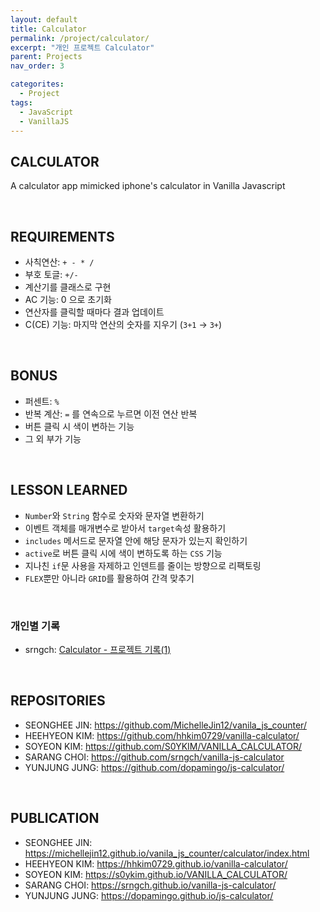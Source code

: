 ```yaml
---
layout: default
title: Calculator
permalink: /project/calculator/
excerpt: "개인 프로젝트 Calculator"
parent: Projects
nav_order: 3

categorites:
  - Project
tags:
  - JavaScript
  - VanillaJS
---
```


## CALCULATOR

A calculator app mimicked iphone's calculator in Vanilla Javascript

</br>

## REQUIREMENTS

- 사칙연산: `+ - * /`
- 부호 토글: `+/-`
- 계산기를 클래스로 구현
- AC 기능: 0 으로 초기화
- 연산자를 클릭할 때마다 결과 업데이트
- C(CE) 기능: 마지막 연산의 숫자를 지우기 (`3+1` → `3+`)

</br>

## BONUS

- 퍼센트: `%`
- 반복 계산: `=` 를 연속으로 누르면 이전 연산 반복
- 버튼 클릭 시 색이 변하는 기능
- 그 외 부가 기능

</br>

## LESSON LEARNED

- `Number`와 `String` 함수로 숫자와 문자열 변환하기
- 이벤트 객체를 매개변수로 받아서 `target`속성 활용하기
- `includes` 메서드로 문자열 안에 해당 문자가 있는지 확인하기
- `active`로 버튼 클릭 시에 색이 변하도록 하는 `CSS` 기능
- 지나친 `if`문 사용을 자제하고 인덴트를 줄이는 방향으로 리팩토링
- `FLEX`뿐만 아니라 `GRID`를 활용하여 간격 맞추기

</br>

### 개인별 기록
- srngch: [Calculator - 프로젝트 기록(1)](https://srngch.github.io/note-calc/)

</br>

## REPOSITORIES

- SEONGHEE JIN: https://github.com/MichelleJin12/vanila_js_counter/
- HEEHYEON KIM: https://github.com/hhkim0729/vanilla-calculator/
- SOYEON KIM: https://github.com/S0YKIM/VANILLA_CALCULATOR/
- SARANG CHOI: https://github.com/srngch/vanilla-js-calculator
- YUNJUNG JUNG: https://github.com/dopamingo/js-calculator/

</br>

## PUBLICATION

- SEONGHEE JIN: https://michellejin12.github.io/vanila_js_counter/calculator/index.html
- HEEHYEON KIM: https://hhkim0729.github.io/vanilla-calculator/
- SOYEON KIM: https://s0ykim.github.io/VANILLA_CALCULATOR/
- SARANG CHOI: https://srngch.github.io/vanilla-js-calculator/
- YUNJUNG JUNG: https://dopamingo.github.io/js-calculator/
